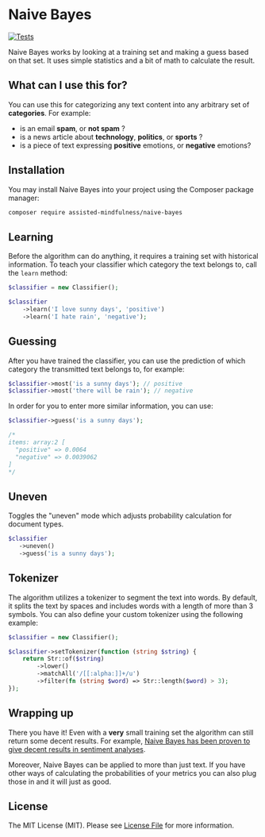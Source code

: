 # Naive Bayes

[![Tests](https://github.com/Assisted-Mindfulness/naive-bayes/actions/workflows/phpunit.yml/badge.svg)](https://github.com/Assisted-Mindfulness/naive-bayes/actions/workflows/phpunit.yml)

Naive Bayes works by looking at a training set and making a guess based on that set.
It uses simple statistics and a bit of math to calculate the result. 

## What can I use this for?

You can use this for categorizing any text content into any arbitrary set of **categories**. For example:

- is an email **spam**, or **not spam** ?
- is a news article about **technology**, **politics**, or **sports** ?
- is a piece of text expressing **positive** emotions, or **negative** emotions?

## Installation

You may install Naive Bayes into your project using the Composer package manager:

```bash
composer require assisted-mindfulness/naive-bayes
```

## Learning

Before the algorithm can do anything, it requires a training set with historical information. To teach your classifier which category the text belongs to, call the `learn` method:

```php
$classifier = new Classifier();

$classifier
    ->learn('I love sunny days', 'positive')
    ->learn('I hate rain', 'negative');
```

## Guessing

After you have trained the classifier, you can use the prediction of which category the transmitted text belongs to, for example:

```php
$classifier->most('is a sunny days'); // positive
$classifier->most('there will be rain'); // negative
```

In order for you to enter more similar information, you can use:
```php
$classifier->guess('is a sunny days');

/*
items: array:2 [
  "positive" => 0.0064
  "negative" => 0.0039062
]
*/
```


## Uneven

Toggles the "uneven" mode which adjusts probability calculation for document types.

```php
$classifier
   ->uneven()
   ->guess('is a sunny days');
```

## Tokenizer

The algorithm utilizes a tokenizer to segment the text into words. By default, it splits the text by spaces and includes
words with a length of more than 3 symbols. You can also define your custom tokenizer using the following example:

```php
$classifier = new Classifier();

$classifier->setTokenizer(function (string $string) {
    return Str::of($string)
        ->lower()
        ->matchAll('/[[:alpha:]]+/u')
        ->filter(fn (string $word) => Str::length($word) > 3);
});
```

## Wrapping up

There you have it! Even with a **very** small training set the algorithm can still return some decent results. For example, [Naive Bayes has been proven to give decent results in sentiment analyses](http://www-nlp.stanford.edu/courses/cs224n/2009/fp/3.pdf).

Moreover, Naive Bayes can be applied to more than just text. If you have other ways of calculating the probabilities of your metrics you can also plug those in and it will just as good.

## License

The MIT License (MIT). Please see [License File](LICENSE.md) for more information.
